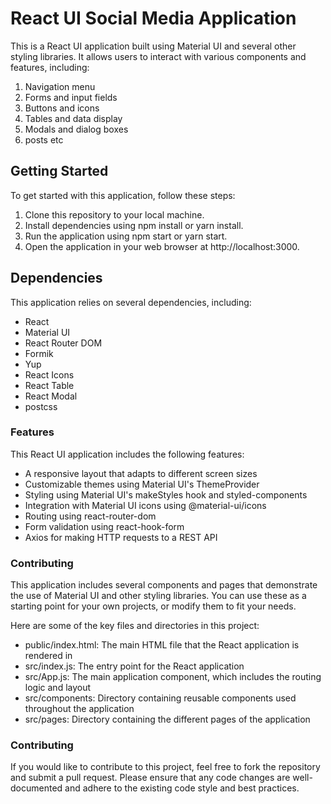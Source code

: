 # React UI Social Media Application

This is a React UI application built using Material UI and several other styling libraries. It allows users to interact with various components and features, including:

1. Navigation menu
2. Forms and input fields
3. Buttons and icons
4. Tables and data display
5. Modals and dialog boxes
6. posts etc

## Getting Started

To get started with this application, follow these steps:

1. Clone this repository to your local machine.
2. Install dependencies using npm install or yarn install.
3. Run the application using npm start or yarn start.
4. Open the application in your web browser at http://localhost:3000.

## Dependencies

This application relies on several dependencies, including:

- React
- Material UI
- React Router DOM
- Formik
- Yup
- React Icons
- React Table
- React Modal
- postcss

### Features

This React UI application includes the following features:

- A responsive layout that adapts to different screen sizes
- Customizable themes using Material UI's ThemeProvider
- Styling using Material UI's makeStyles hook and styled-components
- Integration with Material UI icons using @material-ui/icons
- Routing using react-router-dom
- Form validation using react-hook-form
- Axios for making HTTP requests to a REST API

### Contributing

This application includes several components and pages that demonstrate the use of Material UI and other styling libraries. You can use these as a starting point for your own projects, or modify them to fit your needs.

Here are some of the key files and directories in this project:

- public/index.html: The main HTML file that the React application is rendered in
- src/index.js: The entry point for the React application
- src/App.js: The main application component, which includes the routing logic and layout
- src/components: Directory containing reusable components used throughout the application
- src/pages: Directory containing the different pages of the application

### Contributing

If you would like to contribute to this project, feel free to fork the repository and submit a pull request. Please ensure that any code changes are well-documented and adhere to the existing code style and best practices.
